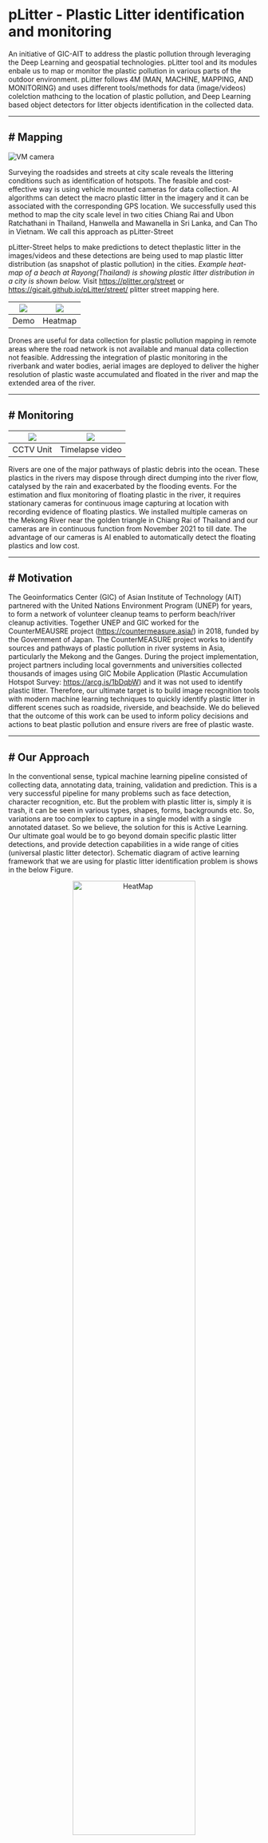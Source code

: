 # pLitter - Plastic Litter identification and monitoring

An initiative of GIC-AIT to address the plastic pollution through leveraging the Deep Learning and geospatial technologies. pLitter tool and its modules enbale us to map or monitor the plastic pollution in various parts of the outdoor environment. pLitter follows 4M (MAN, MACHINE, MAPPING, AND MONITORING) and uses different tools/methods for data (image/videos) colelction mathcing to the location of plastic pollution, and Deep Learning based object detectors for litter objects identification in the collected data. 

* * * * *

## # Mapping

![VM camera](./figures/VM_tuktuk.jpeg)

Surveying the roadsides and streets at city scale reveals the littering conditions such as identification of hotspots. The feasible and cost-effective way is using vehicle mounted cameras for data collection. AI algorithms can detect the macro plastic litter in the imagery and it can be associated with the corresponding GPS location. We successfully used this method to map the city scale level in two cities Chiang Rai and Ubon Ratchathani in Thailand, Hanwella and Mawanella in Sri Lanka, and Can Tho in Vietnam. We call this approach as pLitter-Street

pLitter-Street helps to make predictions to detect theplastic litter in the images/videos and these detections are being used to map plastic litter distribution (as snapshot of plastic pollution) in the cities. *Example heat-map of a beach at Rayong(Thailand) is showing plastic litter distribution in a city is shown below.* Visit https://plitter.org/street or https://gicait.github.io/pLitter/street/ plitter street mapping here.

[![](https://img.youtube.com/vi/REv0XEcWXVE/0.jpg)](https://www.youtube.com/watch?v=REv0XEcWXVE) | ![](./figures/example_heatmap.PNG)
:-------------------------:|:-------------------------:
 Demo |  Heatmap

Drones are useful for data collection for plastic pollution mapping in remote areas where the road network is not available and manual data collection not feasible. Addressing the integration of plastic monitoring in the riverbank and water bodies, aerial images are deployed to deliver the higher resolution of plastic waste accumulated and floated in the river and map the extended area of the river.

* * * * *

## # Monitoring

![](./figures/cctv_unit.png)  |  [![](https://img.youtube.com/vi/A6wZhdmWK1Y/0.jpg)](https://www.youtube.com/watch?v=A6wZhdmWK1Y)
:-------------------------:|:-------------------------:
CCTV Unit             |  Timelapse video

Rivers are one of the major pathways of plastic debris into the ocean. These plastics in the rivers may dispose through direct dumping into the river flow, catalysed by the rain and exacerbated by the flooding events. For the estimation and flux monitoring of floating plastic in the river, it requires stationary cameras for continuous image capturing at location with recording evidence of floating plastics.  We installed multiple cameras on the Mekong River near the golden triangle in Chiang Rai of Thailand and our cameras are in continuous function from November 2021 to till date. The advantage of our cameras is AI enabled to automatically detect the floating plastics and low cost.

* * * * *

## # Motivation

The Geoinformatics Center (GIC) of Asian Institute of Technology (AIT) partnered with the United Nations Environment Program (UNEP) for years, to form a network of volunteer cleanup teams to perform beach/river cleanup activities. Together UNEP and GIC worked for the CounterMEAUSRE project (https://countermeasure.asia/) in 2018, funded by the Government of Japan. The CounterMEASURE project works to identify sources and pathways of plastic pollution in river systems in Asia, particularly the Mekong and the Ganges. During the project implementation, project partners including local governments and universities collected thousands of images using GIC Mobile Application (Plastic Accumulation Hotspot Survey: https://arcg.is/1bDqbW) and it was not used to identify plastic litter. Therefore, our ultimate target is to build image recognition tools with modern machine learning techniques to quickly identify plastic litter in different scenes such as roadside, riverside, and beachside. We do believed that the outcome of this work can be used to inform policy decisions and actions to beat plastic pollution and ensure rivers are free of plastic waste.

* * * * *

## # Our Approach

In the conventional sense, typical machine learning pipeline consisted of collecting data, annotating data, training, validation and prediction. This is a very successful pipeline for many problems such as face detection, character recognition, etc. But the problem with plastic litter is, simply it is trash, it can be seen in various types, shapes, forms, backgrounds etc. So, variations are too complex to capture in a single model with a single annotated dataset. So we believe, the solution for this is Active Learning. Our ultimate goal would be to go beyond domain specific plastic litter detections, and provide detection capabilities in a wide range of cities (universal plastic litter detector). Schematic diagram of active learning framework that we are using for plastic litter identification problem is shows in the below Figure. 

<p align="center">
<img src="./figures/active_learning.PNG" alt="HeatMap" width="70%"/>
</p>

* * * * *

## # Datasets

We have prepared datsets separatelty for street level plastic litter (pLitterStreet) and floating plastic litters (pLitterFloat). These datasets contains RGB images, plastic litter annotations (JSON format same as COCO).

pLitterStreet dataset contains images from following locations,

* Pathumthani, Ubon Ratchathani, and Chiang Rai (Thailand)
* Can Tho (Vietnam)
* Hanwella & Mawanella (Sri Lanka)
* Mekong river basin (contains piles i.e, clusters of litter on the roadsides)

pLitterFloat contains data from,

* Mekong river, Chaing Rai, Thailand
* Ruak RIVER, Chiang Rai, Thialand
* Chao Praya, Bangkok, Thailand
* Cantho, Vietnam (coming soon)

#### Trying add more data from new locations (please contact us if you have data to contribute.)


*Note: We have used a open-source Annotator tool built from [COCO annotator](https://github.com/jsbroks/coco-annotator) for generation of bounding box annotations with the help of group of annotators. If you are planning to generate your own training data, it is an option*

* * * * *

## # Pre-trained models

Trained weights of YOLOv5 are give below.

| Dataset | Model | AP | Link |
| --- | --- | --- | --- |
| Street |  YOLOv5l | 0.77 | [download](https://github.com/gicait/pLitter/releases/download/v0.0.0-street/pLitterStreet_YOLOv5l.pt) |
| CCTV | YOLOv5s | 0.43 | [download](https://github.com/gicait/pLitter/releases/download/v0.1/pLitterFloat_800x752_to_640x640.pt) |

* * * * *

## # Usage

Refer to [pLitter Street demo](/demo/pLitterStreet_demo.ipynb) for street level detection and mapping
Refer to [pLitter CCTV demo](/demo/pLitterStreet_demo.ipynb) for detecting the floating plastics.

Also visit [pLitter pages](https://plitter.org) to look at the all initiatives of pLitter.

* * * * *

## # Citation

Use the below bibtex to cite us.

```BibTeX
@misc{pLitterStreet_2021,
  title={pLitter-street, Plastic Litter detection along the streets using deep learning},
  author={Sriram Reddy, Lakmal Deshapriya, Chatura Lavanga, Dan Tran, Kavinda Gunasekara, Frank Yrle, Angsana Chaksan, and Sujit},
  year={2021},
  publisher={Github},
  howpublished={\url{https://github.com/gicait/pLitter/}},
}

@misc{pLitterFloat_2022,
  title={pLitter-float, floating plastic litter detection in the rivers},
  author={Sriram Reddy, Chatura Lavanga, Kavinda Gunasekara, and Angsana Chaksan},
  year={2022},
  publisher={Github},
  howpublished={\url{https://github.com/gicait/pLitter/}},
}

```
* * * * *

## Developed by

[Geoinformatics Center](www.geoinfo.ait.ac.th) of [Asian Institute of Technology](www.ait.ac.th).

## Supported by

[CounterMEASURE](https://countermeasure.asia/) project of [UN Environment Programme](https://www.unep.org/).
